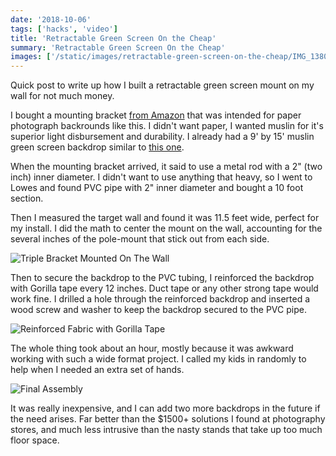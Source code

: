 ```yaml
---
date: '2018-10-06'
tags: ['hacks', 'video']
title: 'Retractable Green Screen On the Cheap'
summary: 'Retractable Green Screen On the Cheap'
images: ['/static/images/retractable-green-screen-on-the-cheap/IMG_1380-1.jpeg']
---
```


Quick post to write up how I built a retractable green screen mount on my wall for not much money.

I bought a mounting bracket [from Amazon](https://www.amazon.com/gp/product/B002P32990/ref=oh_aui_detailpage_o02_s01?ie=UTF8&psc=1) that was intended for paper photograph backrounds like this. I didn't want paper, I wanted muslin for it's superior light disbursement and durability. I already had a 9' by 15' muslin green screen backdrop similar to [this one](https://www.amazon.com/gp/product/B017WNJS3M/ref=oh_aui_detailpage_o02_s00?ie=UTF8&psc=1).

When the mounting bracket arrived, it said to use a metal rod with a 2" (two inch) inner diameter. I didn't want to use anything that heavy, so I went to Lowes and found PVC pipe with 2" inner diameter and bought a 10 foot section.

Then I measured the target wall and found it was 11.5 feet wide, perfect for my install. I did the math to center the mount on the wall, accounting for the several inches of the pole-mount that stick out from each side.

![Triple Bracket Mounted On The Wall](/static/images/IMG_1378.jpeg)

Then to secure the backdrop to the PVC tubing, I reinforced the backdrop with Gorilla tape every 12 inches. Duct tape or any other strong tape would work fine. I drilled a hole through the reinforced backdrop and inserted a wood screw and washer to keep the backdrop secured to the PVC pipe.

![Reinforced Fabric with Gorilla Tape](/static/images/IMG_1381.jpg)

The whole thing took about an hour, mostly because it was awkward working with such a wide format project. I called my kids in randomly to help when I needed an extra set of hands.

![Final Assembly](/static/images/IMG_1380.jpeg)

It was really inexpensive, and I can add two more backdrops in the future if the need arises. Far better than the $1500+ solutions I found at photography stores, and much less intrusive than the nasty stands that take up too much floor space.
